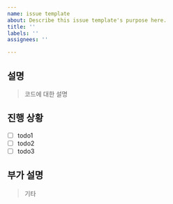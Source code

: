 ```yaml
---
name: issue template
about: Describe this issue template's purpose here.
title: ''
labels: ''
assignees: ''

---
```


## 설명
> 코드에 대한 설명

## 진행 상황
- [ ] todo1
- [ ] todo2
- [ ] todo3

## 부가 설명
> 기타
